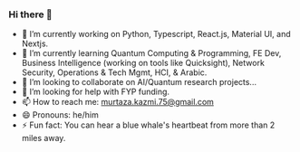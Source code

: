 ### Hi there 👋

<!--
**Murtaza-Kazmi/Murtaza-Kazmi** is a ✨ _special_ ✨ repository because its `README.md` (this file) appears on your GitHub profile.

Here are some ideas to get you started:
-->
- 🔭 I’m currently working on Python, Typescript, React.js, Material UI, and Nextjs.
- 🌱 I’m currently learning Quantum Computing & Programming, FE Dev, Business Intelligence (working on tools like Quicksight), Network Security, Operations & Tech Mgmt, HCI, & Arabic.
- 👯 I’m looking to collaborate on AI/Quantum research projects...
- 🤔 I’m looking for help with FYP funding.
- 📫 How to reach me: murtaza.kazmi.75@gmail.com
- 😄 Pronouns: he/him
- ⚡ Fun fact:  You can hear a blue whale's heartbeat from more than 2 miles away.

